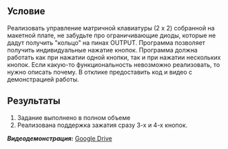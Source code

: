 ## Условие 

Реализовать управление матричной клавиатуры (2 x 2) собранной на макетной плате, не забудьте про ограничивающие диоды, которые не дадут получить "кольцо" на пинах OUTPUT. Программа позволяет получить индивидуальные нажатие кнопок. Программа должна работать как при нажатии одной кнопки, так и при нажатии нескольких кнопок. Если какую-то функциональность невозможно реализовать, то нужно описать почему. В отклике предоставить код и видео с демонстрацией работы. 

## Результаты 

1) Задание выполнено в полном объеме
2) Реализована поддержка зажатия сразу 3-х и 4-х кнопок. 

***Видеодемонстрация:*** [Google Drive](https://drive.google.com/file/d/1Ow3mmPlp1H8g4R_7c4DkvTCyP6Lw9zkW/view?usp=sharing)
